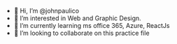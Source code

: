 - 👋 Hi, I’m @johnpaulico
- 👀 I’m interested in Web and Graphic Design.
- 🌱 I’m currently learning ms office 365, Azure, ReactJs
- 💞️ I’m looking to collaborate on this practice file

<!---
johnpaulico/johnpaulico is a ✨ special ✨ repository because its `README.md` (this file) appears on your GitHub profile.
You can click the Preview link to take a look at your changes.
--->
